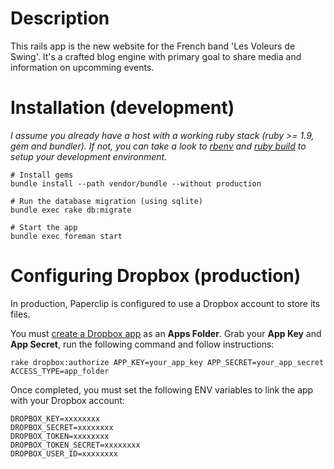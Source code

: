# Description

This rails app is the new website for the French band 'Les Voleurs de Swing'. It's a crafted blog engine with primary goal to share media and information on upcomming events.

# Installation (development)

_I assume you already have a host with a working ruby stack (ruby >= 1.9, gem and bundler).
If not, you can take a look to [rbenv](https://github.com/sstephenson/rbenv#readme) and [ruby build](https://github.com/sstephenson/ruby-build#readme) to setup your development environment._

```
# Install gems
bundle install --path vendor/bundle --without production

# Run the database migration (using sqlite)
bundle exec rake db:migrate

# Start the app
bundle exec foreman start
```

# Configuring Dropbox (production)

In production, Paperclip is configured to use a Dropbox account to store its files.

You must [create a Dropbox app](https://www.dropbox.com/developers/apps) as an **Apps Folder**. 
Grab your **App Key** and **App Secret**, run the following command and follow instructions:

`rake dropbox:authorize APP_KEY=your_app_key APP_SECRET=your_app_secret ACCESS_TYPE=app_folder`

Once completed, you must set the following ENV variables to link the app with your Dropbox account:

```
DROPBOX_KEY=xxxxxxxx
DROPBOX_SECRET=xxxxxxxx
DROPBOX_TOKEN=xxxxxxxx
DROPBOX_TOKEN_SECRET=xxxxxxxx
DROPBOX_USER_ID=xxxxxxxx
```